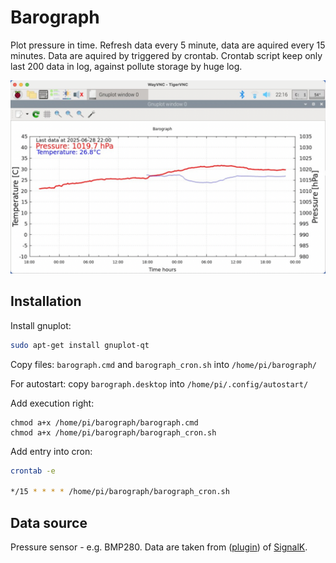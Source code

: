 # Barograph

Plot pressure in time. Refresh data every 5 minute, data are aquired every 15 minutes.
Data are aquired by triggered by crontab.
Crontab script keep only last 200 data in log, against pollute storage by huge log.

![barograph](barograph.png)

## Installation

Install gnuplot:
```bash
sudo apt-get install gnuplot-qt
```
Copy files: `barograph.cmd` and `barograph_cron.sh` into `/home/pi/barograph/`

For autostart: copy `barograph.desktop` into `/home/pi/.config/autostart/`

Add execution right:
```
chmod a+x /home/pi/barograph/barograph.cmd
chmod a+x /home/pi/barograph/barograph_cron.sh
```

Add entry into cron:
```bash
crontab -e

*/15 * * * * /home/pi/barograph/barograph_cron.sh
```

## Data source

Pressure sensor - e.g. BMP280.
Data are taken from ([plugin](https://www.npmjs.com/package/signalk-raspberry-pi-bme280)) of
[SignalK](https://signalk.org/).
